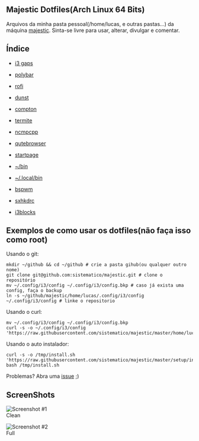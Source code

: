 ## Majestic Dotfiles(Arch Linux 64 Bits)

Arquivos da minha pasta pessoal(/home/lucas, e outras pastas...) da máquina [majestic](https://majestic.radiochat.com.br).
Sinta-se livre para usar, alterar, divulgar e comentar.

## Índice

* [i3 gaps](https://github.com/sistematico/majestic/tree/master/home/lucas/.config/i3/config)
* [polybar](https://github.com/sistematico/majestic/tree/master/home/lucas/.config/polybar)
* [rofi](https://github.com/sistematico/majestic/tree/master/home/lucas/.config/rofi)
* [dunst](https://github.com/sistematico/majestic/tree/master/home/lucas/.config/dunst)
* [compton](https://github.com/sistematico/majestic/tree/master/home/lucas/.config/compton.conf)
* [termite](https://github.com/sistematico/majestic/tree/master/home/lucas/.config/termite/config)
* [ncmpcpp](https://github.com/sistematico/majestic/tree/master/home/lucas/.config/ncmpcpp)
* [qutebrowser](https://github.com/sistematico/majestic/tree/master/home/lucas/.config/qutebrowser/config.py)
* [startpage](https://github.com/sistematico/majestic/tree/master/home/lucas/.config/startpage/)
* [~/bin](https://github.com/sistematico/majestic/tree/master/home/lucas/bin)
* [~/.local/bin](https://github.com/sistematico/majestic/tree/master/home/lucas/.local/bin)  
  
* [bspwm](https://github.com/sistematico/majestic/tree/master/home/lucas/.config/bspwm/bspwmrc)
* [sxhkdrc](https://github.com/sistematico/majestic/tree/master/home/lucas/.config/sxhkd/sxhkdrc)
* [i3blocks](https://github.com/sistematico/majestic/tree/master/home/lucas/.config/i3blocks)

## Exemplos de como usar os dotfiles(não faça isso como root)
    
Usando o git:

	mkdir ~/github && cd ~/github # crie a pasta gihub(ou qualquer outro nome)
    git clone git@github.com:sistematico/majestic.git # clone o repositório
    mv ~/.config/i3/config ~/.config/i3/config.bkp # caso já exista uma config, faça o backup
    ln -s ~/github/majestic/home/lucas/.config/i3/config ~/.config/i3/config # linke o repositorio

Usando o curl:

    mv ~/.config/i3/config ~/.config/i3/config.bkp
    curl -s -o ~/.config/i3/config 'https://raw.githubusercontent.com/sistematico/majestic/master/home/lucas/.config/i3/config'

Usando o auto instalador:

    curl -s -o /tmp/install.sh 'https://raw.githubusercontent.com/sistematico/majestic/master/setup/install.sh'
    bash /tmp/install.sh

Problemas? Abra uma [issue](https://github.com/sistematico/majestic/issues/new) ;)

## ScreenShots

![Screenshot #1][screenshot1]  
Clean

![Screenshot #2][screenshot2]  
Full

[screenshot1]: https://raw.githubusercontent.com/sistematico/majestic/master/screenshot.png "Screenshot #1"

[screenshot2]: https://raw.githubusercontent.com/sistematico/majestic/master/screenshot2.png "Screenshot #2"

